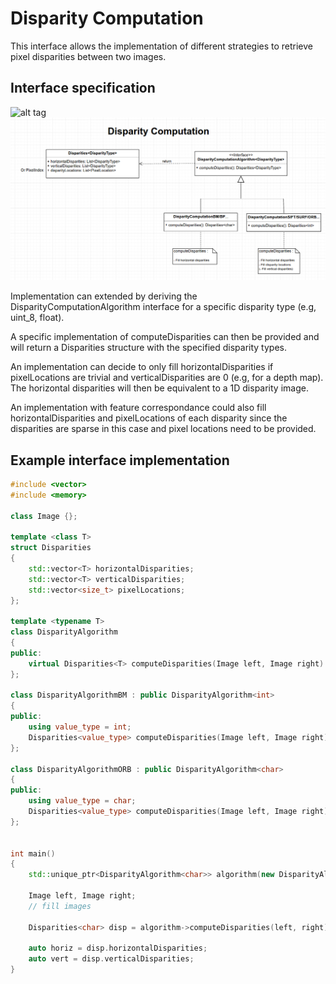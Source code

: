 # Disparity Computation

This interface allows the implementation of different strategies to retrieve pixel disparities between two images.

## Interface specification

![alt tag](https://raw.githubusercontent.com/hugbed/OpenS3D/master/docs/disparity/DisparityInterfaceUML.png)
![alt tag](DisparityInterfaceUML.png)

Implementation can extended by deriving the DisparityComputationAlgorithm interface for a specific disparity type (e.g, uint_8, float). 

A specific implementation of computeDisparities can then be provided and will return a Disparities structure with the specified disparity types. 

An implementation can decide to only fill horizontalDisparities if pixelLocations are trivial and verticalDisparities are 0 (e.g, for a depth map). The horizontal disparities will then be equivalent to a 1D disparity image.

An implementation with feature correspondance could also fill horizontalDisparities and pixelLocations of each disparity since the disparities are sparse in this case and pixel locations need to be provided.

## Example interface implementation

```cpp
#include <vector>
#include <memory>

class Image {};

template <class T>
struct Disparities
{
    std::vector<T> horizontalDisparities;
    std::vector<T> verticalDisparities;
    std::vector<size_t> pixelLocations;
};

template <typename T>
class DisparityAlgorithm
{
public:
    virtual Disparities<T> computeDisparities(Image left, Image right) = 0;
};

class DisparityAlgorithmBM : public DisparityAlgorithm<int>
{
public:
    using value_type = int;
    Disparities<value_type> computeDisparities(Image left, Image right) { return {}; }
};

class DisparityAlgorithmORB : public DisparityAlgorithm<char>
{
public:
    using value_type = char;
    Disparities<value_type> computeDisparities(Image left, Image right) { return {}; }
};


int main()
{
    std::unique_ptr<DisparityAlgorithm<char>> algorithm(new DisparityAlgorithmORB);
    
    Image left, Image right;
    // fill images
    
    Disparities<char> disp = algorithm->computeDisparities(left, right);
    
    auto horiz = disp.horizontalDisparities;
    auto vert = disp.verticalDisparities;    
}
```
